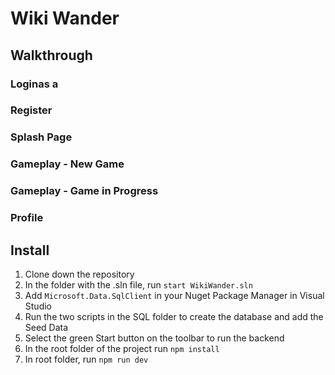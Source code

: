 # Wiki Wander

## Walkthrough

### Loginas a

### Register

### Splash Page

### Gameplay - New Game

### Gameplay - Game in Progress

### Profile 


## Install

1. Clone down the repository
2. In the folder with the .sln file, run `start WikiWander.sln`
3. Add `Microsoft.Data.SqlClient` in your Nuget Package Manager in Visual Studio
4. Run the two scripts in the SQL folder to create the database and add the Seed Data
5. Select the green Start button on the toolbar to run the backend
6. In the root folder of the project run `npm install`
7. In root folder, run `npm run dev`

